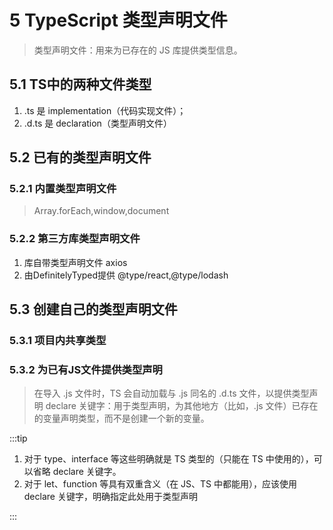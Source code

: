 # 5 TypeScript 类型声明文件

> 类型声明文件：用来为已存在的 JS 库提供类型信息。

## 5.1 TS中的两种文件类型

1. .ts 是 implementation（代码实现文件）；
2. .d.ts 是 declaration（类型声明文件）

## 5.2 已有的类型声明文件

### 5.2.1 内置类型声明文件

> Array.forEach,window,document
>
### 5.2.2 第三方库类型声明文件

1. 库自带类型声明文件 axios
2. 由DefinitelyTyped提供 @type/react,@type/lodash

## 5.3 创建自己的类型声明文件

### 5.3.1 项目内共享类型

### 5.3.2 为已有JS文件提供类型声明

> 在导入 .js 文件时，TS 会自动加载与 .js 同名的 .d.ts 文件，以提供类型声明
> declare 关键字：用于类型声明，为其他地方（比如，.js 文件）已存在的变量声明类型，而不是创建一个新的变量。

:::tip

1. 对于 type、interface 等这些明确就是 TS 类型的（只能在 TS 中使用的），可以省略 declare 关键字。
2. 对于 let、function 等具有双重含义（在 JS、TS 中都能用），应该使用 declare 关键字，明确指定此处用于类型声明

:::
